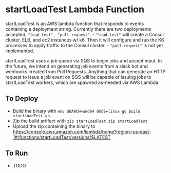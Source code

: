 # startLoadTest Lambda Function

startLoadTest is an AWS lambda function that responds to events containing a deployment string. Currently there are two deployments accepted, `"load-test", "pull-request"`.
    - `"load-test"` will create a Consul cluster, ELB, and ec2 instances w/ k6. Then it will configure and run the K6 processes to apply traffic to the Consul cluster.
    - `"pull-request"` is not yet implemented.
    
startLoadTest uses a job queue via SQS to begin jobs and accept input. In the future, we intend on generating job events from a slack bot and webhooks created from Pull Requests. Anything that can generate an HTTP request to issue a job event on SQS will be capable of issuing jobs to startLoadTest workers, which are spawned as-needed via AWS Lambda.

## To Deploy
- Build the binary with `env GOARCH=amd64 GOOS=linux go build startLoadTest.go`
- Zip the build artifact with `zip startLoadTest.zip startLoadTest`
- Upload the zip containing the binary to https://console.aws.amazon.com/lambda/home?region=us-east-1#/functions/startLoadTest/versions/$LATEST

## To Run
- TODO
